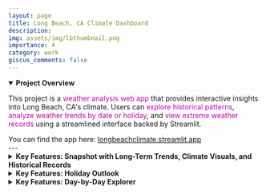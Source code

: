 ```yaml
---
layout: page
title: Long Beach, CA Climate Dashboard
description:
img: assets/img/lbthumbnail.png
importance: 4
category: work
giscus_comments: false
---
```


<details open>
  <summary><strong>Project Overview</strong></summary>
  <p>This project is a <span style="color:#b509ac;">weather analysis web app</span> that provides interactive insights into Long Beach, CA's climate. Users can <span style="color:#b509ac;">explore historical patterns</span>, <span style="color:#b509ac;">analyze weather trends by date or holiday</span>, and <span style="color:#b509ac;">view extreme weather records</span> using a streamlined interface backed by Streamlit.</p> You can find the app here: <a href= "https://longbeachclimate.streamlit.app" target="_blank">longbeachclimate.streamlit.app</a> 
</details>
---
<details>
  <summary><strong>Key Features: Snapshot with Long-Term Trends, Climate Visuals, and Historical Records</strong></summary>

  <div class="row justify-content-center">
    <div class="col-sm-8 mt-3 mt-md-0 text-center mx-auto">
      <a href="https://longbeachclimate.streamlit.app" target="_blank">
        {% include figure.liquid loading="eager" path="assets/img/snapshotlinegraphs.png" title="Annual Climate Trends" class="img-fluid rounded z-depth-1" style="max-width: 500px; height: auto;" %}
      </a>
      <div class="caption mt-2">
        <span style="color: #b509ac;">Long-Term Trends</span> – Track annual changes in temperature and precipitation over 80+ years.
      </div>
    </div>
  </div>

  <div class="row justify-content-center">
    <div class="col-sm-8 mt-4 mt-md-0 text-center mx-auto">
      <a href="https://longbeachclimate.streamlit.app" target="_blank">
        {% include figure.liquid loading="eager" path="assets/img/snapshotbargraphs.png" title="Visualized Extremes" class="img-fluid rounded z-depth-1" style="max-width: 500px; height: auto;" %}
      </a>
      <div class="caption mt-2">
        <span style="color: #b509ac;">Climate Visuals</span> – See visual summaries of the hottest, coldest, and wettest days and months.
      </div>
    </div>
  </div>

  <div class="row justify-content-center">
    <div class="col-sm-8 mt-4 mt-md-0 text-center mx-auto">
      <a href="https://longbeachclimate.streamlit.app" target="_blank">
        {% include figure.liquid loading="eager" path="assets/img/snapshothistoricalrecords.png" title="Extreme Records" class="img-fluid rounded z-depth-1" style="max-width: 500px; height: auto;" %}
      </a>
      <div class="caption mt-2">
        <span style="color: #b509ac;">Historical Records</span> – Automatically shows all-time highs, lows, and rainfall records with their corresponding dates.
      </div>
    </div>
  </div>

</details>


<details>
  <summary><strong>Key Features: Holiday Outlook</strong></summary>
  <div class="row">
    <div class="col-sm mt-3 mt-md-0 text-center">
      <a href="https://longbeachclimate.streamlit.app/Holiday_Outlook" target="_blank">
        {% include figure.liquid loading="eager" path="assets/img/holidayoutlook.png" title="Holiday Outlook" class="img-fluid rounded z-depth-1" style="max-width: 360px; height: auto;" %}
      </a>
      <div class="caption mt-2">
        <span style="color: #b509ac;">Holiday Outlook</span> – View weather statistics for holidays like July 4th, Thanksgiving, and New Year's Day.
      </div>
    </div>
  </div>
</details>

<details>
  <summary><strong>Key Features: Day-by-Day Explorer</strong></summary>
  <div class="row">
    <div class="col-sm mt-3 mt-md-0 text-center">
      <a href="https://longbeachclimate.streamlit.app/Climate_History_By_Day" target="_blank">
        {% include figure.liquid loading="eager" path="assets/img/climatehistorybyday.png" title="Calendar Day Explorer" class="img-fluid rounded z-depth-1" style="max-width: 360px; height: auto;" %}
      </a>
      <div class="caption mt-2">
        <span style="color: #b509ac;">Day-by-Day Explorer</span> – Select a calendar day to explore its historical temperature, rain chance, and records.
      </div>
    </div>
  </div>
</details>